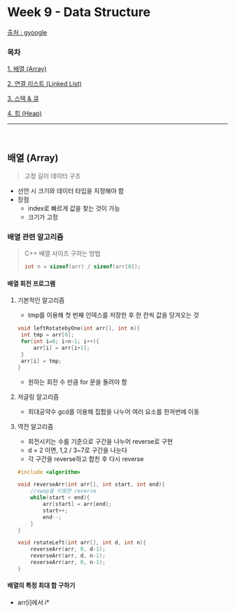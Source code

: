 # Week 9 - Data Structure

[출처 : gyoogle](https://gyoogle.dev/blog/computer-science/data-structure/Array.html)

### 목차

[1. 배열 (Array)](#배열-(Array))

[2. 연결 리스트 (Linked List)](#연결-리스트-(Linked-List))

[3. 스택 & 큐](스택-&-큐)

[4. 힙 (Heap)](#힙-(Heap))

---

<br>

## 배열 (Array)

> 고정 길이 데이터 구조

- 선언 시 크기와 데이터 타입을 지정해야 함
- 장점
  - index로 빠르게 값을 찾는 것이 가능
  - 크기가 고정



### 배열 관련 알고리즘

> C++ 배열 사이즈 구하는 방법
>
> ``` c++
> int n = sizeof(arr) / sizeof(arr[0]);
> ```



#### 배열 회전 프로그램

1. 기본적인 알고리즘

   - tmp를 이용해 첫 번째 인덱스를 저장한 후 한 칸씩 값을 당겨오는 것

   ```c++
   void leftRotatebyOne(int arr[], int n){
   	int tmp = arr[0];
   	for(int i=0; i<n-1; i++){
   		arr[i] = arr[i+1];
   	}	
   	arr[i] = tmp;	
   }
   ```

   - 원하는 회전 수 만큼 for 문을 돌려야 함

   

2. 저글링 알고리즘

   - 최대공약수 gcd를 이용해 집합을 나누어 여러 요소를 한꺼번에 이동

   

3. 역전 알고리즘

   - 회전시키는 수를 기준으로 구간을 나누어 reverse로 구현
   - d = 2 이면, 1,2 / 3~7로 구간을 나눈다
   - 각 구간을 reverse하고 합친 후 다시 reverse

   ```c++
   #include <algorithm>
   
   void reverseArr(int arr[], int start, int end){
       //swap을 이용한 reverse
       while(start < end){
           arr[start] = arr[end];
           start++;
           end--;
       }
   }
   
   void rotateLeft(int arr[], int d, int n){
       reverseArr(arr, 0, d-1);
       reverseArr(arr, d, n-1);
       reverseArr(arr, 0, n-1);
   }
   ```

   

#### 배열의 특정 최대 합 구하기

- arr[i]에서 i*

